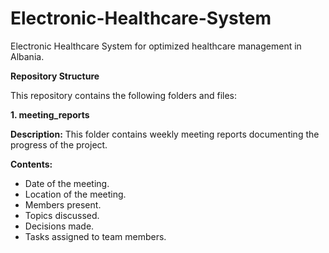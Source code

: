 # **Electronic-Healthcare-System**
Electronic Healthcare System for optimized healthcare management in Albania.

**Repository Structure**

This repository contains the following folders and files:

**1. meeting_reports**

**Description:** 
This folder contains weekly meeting reports documenting the progress of the project.

**Contents:**
- Date of the meeting.
- Location of the meeting.
- Members present.
- Topics discussed.
- Decisions made.
- Tasks assigned to team members.
